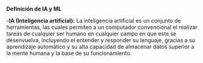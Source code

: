 **Definición de IA y ML**

-**IA (Inteligencia artificial):** La inteligencia artificial es un conjunto de herramientas, las cuales permiten a un computador convencional el realizar tareas de cualquier ser humano en cualquier campo en que este se desenvuelva, incluyendo el entender y responder su lenguaje, gracias a su aprendizaje automático y su alta capacidad de almacenar datos superior a la mente humana y la base de su funcionamiento.





